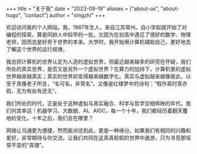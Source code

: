+++
title = "关于我"
date = "2023-09-19"
aliases = ["about-us", "about-hugo", "contact"]
author = "xingzhi"
+++

欢迎访问我的个人网站。我，1987年生人，来自江苏常州。自小学起就开始了对编程的探索，算是同龄人中较早的一批。又因为在初高中遇见了很好的数学、物理老师，因而总是好奇于世界的本来。大学时，我开始用计算机辅助自己，更好地去了解这个世界的运行规律。

我总把计算机的世界认定为人造的虚拟世界，但最近越来越多的研究在怀疑，我们所处的真实世界，是否又是另外一个虚拟世界？在算力的加持下，计算机里的虚拟世界越来越真实；真实的世界却变得越来越数字化。真实与虚拟越来越像彼此，以至于真像老子所言，“名可名，非常名”。又像是红楼梦中的诗句：“假作真时真亦假，无为有处有还无”。

我们所处的时代，正是处于这种虚拟与真实融合、科学与哲学交相辉映的年代。我们何其幸运！机器学习、大数据、AI、AIGC，每一个十年，我们都经历着翻天覆地的变化。十年之后，我们会在哪里？

网络让沟通更为便捷，然而能浏览到此，更是一种缘分。如果我们有相同的兴趣和爱好，非常期待与你交流。让我们共同在这真真假假的世界中遨游，只为寻觅那恒常不变的“真理”。